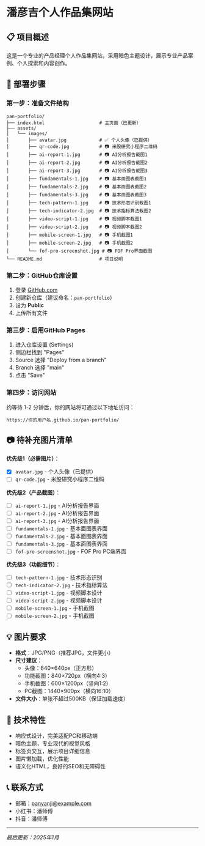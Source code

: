# 潘彦吉个人作品集网站

## 📋 项目概述
这是一个专业的产品经理个人作品集网站，采用暗色主题设计，展示专业产品案例、个人探索和内容创作。

## 🚀 部署步骤

### 第一步：准备文件结构
```
pan-portfolio/
├── index.html                    # 主页面（已更新）
├── assets/
│   └── images/
│       ├── avatar.jpg            # ✅ 个人头像（已提供）
│       ├── qr-code.jpg           # 📷 米股研究小程序二维码
│       ├── ai-report-1.jpg       # 📷 AI分析报告截图1
│       ├── ai-report-2.jpg       # 📷 AI分析报告截图2
│       ├── ai-report-3.jpg       # 📷 AI分析报告截图3
│       ├── fundamentals-1.jpg    # 📷 基本面图表截图1
│       ├── fundamentals-2.jpg    # 📷 基本面图表截图2
│       ├── fundamentals-3.jpg    # 📷 基本面图表截图3
│       ├── tech-pattern-1.jpg    # 📷 技术形态识别截图1
│       ├── tech-indicator-2.jpg  # 📷 技术指标算法截图2
│       ├── video-script-1.jpg    # 📷 视频脚本截图1
│       ├── video-script-2.jpg    # 📷 视频脚本截图2
│       ├── mobile-screen-1.jpg   # 📷 手机截图1
│       ├── mobile-screen-2.jpg   # 📷 手机截图2
│       └── fof-pro-screenshot.jpg # 📷 FOF Pro界面截图
└── README.md                     # 项目说明
```

### 第二步：GitHub仓库设置
1. 登录 [GitHub.com](https://github.com)
2. 创建新仓库（建议命名：`pan-portfolio`）
3. 设为 **Public**
4. 上传所有文件

### 第三步：启用GitHub Pages
1. 进入仓库设置 (Settings)
2. 侧边栏找到 "Pages"
3. Source 选择 "Deploy from a branch"
4. Branch 选择 "main"
5. 点击 "Save"

### 第四步：访问网站
约等待 1-2 分钟后，你的网站将可通过以下地址访问：
```
https://你的用户名.github.io/pan-portfolio/
```

## 📷 待补充图片清单

**优先级1（必需图片）**：
- [x] `avatar.jpg` - 个人头像（已提供）
- [ ] `qr-code.jpg` - 米股研究小程序二维码

**优先级2（产品截图）**：
- [ ] `ai-report-1.jpg` - AI分析报告界面
- [ ] `ai-report-2.jpg` - AI分析报告界面
- [ ] `ai-report-3.jpg` - AI分析报告界面
- [ ] `fundamentals-1.jpg` - 基本面图表界面
- [ ] `fundamentals-2.jpg` - 基本面图表界面
- [ ] `fundamentals-3.jpg` - 基本面图表界面
- [ ] `fof-pro-screenshot.jpg` - FOF Pro PC端界面

**优先级3（功能细节）**：
- [ ] `tech-pattern-1.jpg` - 技术形态识别
- [ ] `tech-indicator-2.jpg` - 技术指标算法
- [ ] `video-script-1.jpg` - 视频脚本设计
- [ ] `video-script-2.jpg` - 视频脚本设计
- [ ] `mobile-screen-1.jpg` - 手机截图
- [ ] `mobile-screen-2.jpg` - 手机截图

## 💡 图片要求
- **格式**：JPG/PNG（推荐JPG，文件更小）
- **尺寸建议**：
  - 头像：640×640px（正方形）
  - 功能截图：840×720px（横向4:3）
  - 手机截图：600×1200px（竖向1:2）
  - PC截图：1440×900px（横向16:10）
- **文件大小**：单张不超过500KB（保证加载速度）

## 🔧 技术特性
- 响应式设计，完美适配PC和移动端
- 暗色主题，专业现代的视觉风格
- 标签页交互，展示项目详细信息
- 图片懒加载，优化性能
- 语义化HTML，良好的SEO和无障碍性

## 📞 联系方式
- 邮箱：panyanji@example.com
- 小红书：潘师傅
- 抖音：潘师傅

---
*最后更新：2025年1月*
